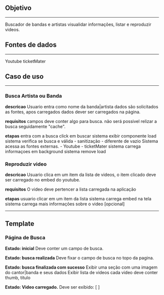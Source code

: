 ## Objetivo 
----------------------------------------------
Buscador de bandas e artistas
visualidar informações, listar e reproduzir videos.

## Fontes de dados
----------------------------------------------
Youtube
ticketMater

## Caso de uso 
----------------------------------------------

### Busca Artista ou Banda

**descricao**
Usuario entra como nome da banda|artista dados são solicitados
as fontes, apos carregados dados dever ser carregados na página.

**requisitos**
campos deve conter algo para busca.
não será possivel relizar a busca seguidamente "cache".

**etapas**
entra com a busca
click em buscar
sistema exibir componente load
sistema verifica se busca e válida
    - sanitização
    - diferente de vazio
Sistema acessa as fontes externas.
    - Youtube
    - ticketMater
sistema carrega informaçoes em background
sistema remove load


### Reproduzir video

**descricao**
Usuario clica em um item da lista de videos, o item clicado deve
ser carregado no embed do youtube.

**requisitos**
O video deve pertencer a lista carregada na aplicação

**etapas**
usuario clicar em um item da lista
sistema carrega embed na tela
sistema carrega mais informações sobre o video [opcional]

----------------------------------------------

## Template 

### Página de Busca

**Estado: inicial**
Deve conter um campo de busca.


**Estado: busca realizada**
Deve fixar o campo de busca no topo da pagina.


**Estado: busca finalizada com sucesso**
Exibir uma seção com uma imagem do cantor|banda e seus dados
Exibir lista de videos cada video deve conter thumb, titulo


**Estado: Video carregado.**
Deve ser exibido: [ ]
